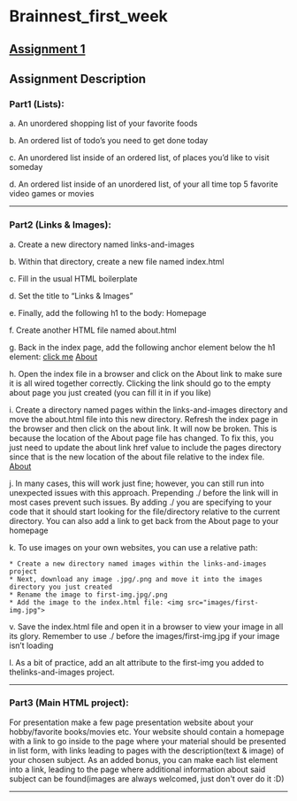 # Brainnest_first_week 
  ## [Assignment 1](https://rawcdn.githack.com/tofy1234/Brainnest_first_week/1277ef99152c69442a7594b59e065319f49f2c43/index.html) 

## **Assignment Description**
### **Part1 (Lists):**

a. An unordered shopping list of your favorite foods

b. An ordered list of todo’s you need to get done today

c. An unordered list inside of an ordered list, of places you’d like to     visit someday

d. An ordered list inside of an unordered list, of your all time top 5 favorite video games or movies

***

### **Part2 (Links & Images):**

a. Create a new directory named links-and-images

b. Within that directory, create a new file named index.html

c. Fill in the usual HTML boilerplate

d. Set the title to “Links & Images”

e. Finally, add the following h1 to the body: Homepage

f. Create another HTML file named about.html

g. Back in the index page, add the following anchor element below the h1
element: <a href=”https://theuselessweb.com/”>click me</a> <a href="about.html">About</a>

h. Open the index file in a browser and click on the About link to make sure it is all wired together correctly. Clicking the link should go to the empty about page you just created (you can fill it in if you like)

i. Create a directory named pages within the links-and-images directory and move the about.html file into this new directory. Refresh the index page in the browser and then click on the about link. It will now be broken. This is because the location of the About page file has changed. To fix this, you just need to update the about link href value to include the pages directory since that is the new location of the about file relative to the index file. <a href="./pages/about.html">About</a>

j. In many cases, this will work just fine; however, you can still run into unexpected issues with this approach. Prepending ./ before the link will in most cases prevent such issues. By adding ./ you are specifying to your code that it should start looking for the file/directory relative to the current directory. You can also add a link to get back from the About page to your homepage

k. To use images on your own websites, you can use a relative path:

    * Create a new directory named images within the links-and-images  project
    * Next, download any image .jpg/.png and move it into the images directory you just created
    * Rename the image to first-img.jpg/.png
    * Add the image to the index.html file: <img src="images/first-img.jpg">

v. Save the index.html file and open it in a browser to view your image in all its glory. Remember to use ./ before the images/first-img.jpg if your
image isn’t loading

l. As a bit of practice, add an alt attribute to the first-img you added to thelinks-and-images project.

***

### **Part3 (Main HTML project):**

For presentation make a few page presentation website about your hobby/favorite books/movies etc. Your website should contain a homepage with a link to go inside to the page where your material should be presented in list form, with links leading to pages with the description(text & image) of your chosen subject. As an added bonus, you can make each list element into a link, leading to the page where additional information about said subject can be found(images are always welcomed, just don't over do it :D)
***
